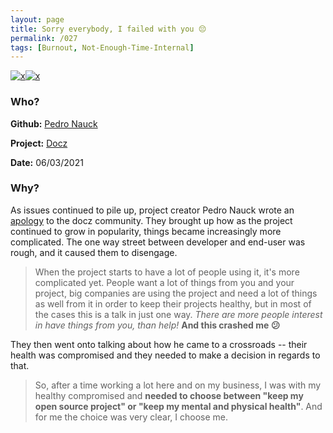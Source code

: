 ```yaml
---
layout: page
title: Sorry everybody, I failed with you 😔
permalink: /027
tags: [Burnout, Not-Enough-Time-Internal]
---
```


[![x](https://img.shields.io/badge/-Burnout-ffa07a)](/#BT)[![x](https://img.shields.io/badge/-Not%20Enough%20Time%20(Internal)-darkblue)](/codebook.html#not-enough-time-1)

### Who?

**Github:** [Pedro Nauck](pedronauck)

**Project:** [Docz](https://www.docz.site)

**Date:** 06/03/2021

### Why?

As issues continued to pile up, project creator Pedro Nauck wrote an [apology](https://github.com/pedronauck/docz/issues/1634) to the docz community. They brought up how as the project continued to grow in popularity, things became increasingly more complicated. The one way street between developer and end-user was rough, and it caused them to disengage. 

> When the project starts to have a lot of people using it, it's more  complicated yet. People want a lot of things from you and your project,  big companies are using the project and need a lot of things as well  from it in order to keep their projects healthy, but in most of the  cases this is a talk in just one way. *There are more people interest in have things from you, than help!* **And this crashed me 😕**

They then went onto talking about how he came to a crossroads -- their health was compromised and they needed to make a decision in regards to that. 

> So, after a time working a lot here and on my business, I was with my healthy compromised and **needed to choose between "keep my open source project" or "keep my mental and physical health"**. And for me the choice was very clear, I choose me. 

